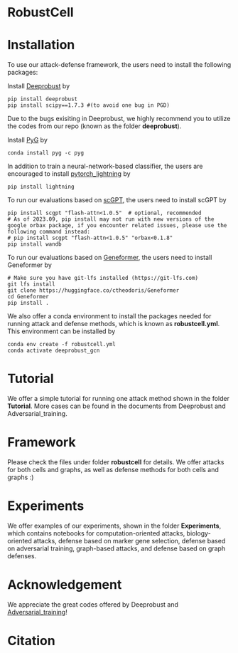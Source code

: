 # RobustCell

# Installation

To use our attack-defense framework, the users need to install the following packages:

Install [Deeprobust](https://github.com/DSE-MSU/DeepRobust?tab=readme-ov-file) by

```
pip install deeprobust
pip install scipy==1.7.3 #(to avoid one bug in PGD)
```

Due to the bugs exisiting in Deeprobust, we highly recommend you to utilize the codes from our repo (known as the folder **deeprobust**).

Install [PyG](https://pytorch-geometric.readthedocs.io/en/latest/) by

```
conda install pyg -c pyg
```

In addition to train a neural-network-based classifier, the users are encouraged to install [pytorch_lightning](https://lightning.ai/docs/pytorch/stable/) by

```
pip install lightning
```


To run our evaluations based on [scGPT](https://github.com/bowang-lab/scGPT), the users need to install scGPT by

```
pip install scgpt "flash-attn<1.0.5"  # optional, recommended
# As of 2023.09, pip install may not run with new versions of the google orbax package, if you encounter related issues, please use the following command instead:
# pip install scgpt "flash-attn<1.0.5" "orbax<0.1.8"
pip install wandb
```

To run our evaluations based on [Geneformer](https://huggingface.co/ctheodoris/Geneformer/tree/main), the users need to install Geneformer by

```
# Make sure you have git-lfs installed (https://git-lfs.com)
git lfs install
git clone https://huggingface.co/ctheodoris/Geneformer
cd Geneformer
pip install .
```

We also offer a conda environment to install the packages needed for running attack and defense methods, which is known as **robustcell.yml**. This environment can be installed by

```
conda env create -f robustcell.yml
conda activate deeprobust_gcn
```

# Tutorial

We offer a simple tutorial for running one attack method shown in the folder **Tutorial**. More cases can be found in the documents from Deeprobust and Adversarial_training.

# Framework

Please check the files under folder **robustcell** for details. We offer attacks for both cells and graphs, as well as defense methods for both cells and graphs :)

# Experiments

We offer examples of our experiments, shown in the folder **Experiments**, which contains notebooks for computation-oriented attacks, biology-oriented attacks, defense based on marker gene selection, defense based on adversarial training, graph-based attacks, and defense based on graph defenses.

# Acknowledgement

We appreciate the great codes offered by Deeprobust and [Adversarial_training](https://github.com/MehrshadSD/robustness-interpretability)!

# Citation